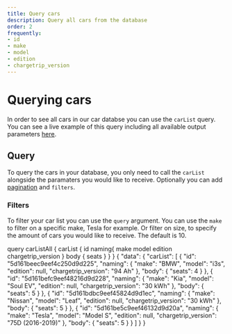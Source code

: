 ```yaml
---
title: Query cars
description: Query all cars from the database
order: 2
frequently:
- id
- make
- model
- edition
- chargetrip_version
---
```


# Querying cars
In order to see all cars in our car databse you can use the `carList` query. You can see a live example of this query including all available output parameters [here](https://playground.chargetrip.com/?page=carListAll).

<api-reference-actions url="https://playground.chargetrip.com/?page=carList"></api-reference-actions>

## Query
To query the cars in your database, you only need to call the `carList` alongside the paramaters you would like to receive. Optionally you can add [pagination](/API-Reference/API/pagination) and `filters`.

### Filters
To filter your car list you can use the `query` argument. You can use the `make` to filter on a specific make, Tesla for example. Or filter on size, to specify the amount of cars you would like to receive. The default is 10. 

<schema name="carList" :frequent="frequently"></schema>

<response error="carList"></response>

<playground>
<code-block lang="graphql" type="query">	
query carListAll {
  carList {
    id
 	 naming{
    make
    model
    edition
    chargetrip_version
  }
    body {
      seats
    }
  }
}
</code-block>

<code-block lang="json" type="response">
{
  "data": {
    "carList": [
      {
        "id": "5d161beec9eef4c250d9d225",
        "naming": {
          "make": "BMW",
          "model": "i3s",
          "edition": null,
          "chargetrip_version": "94 Ah"
        },
        "body": {
          "seats": 4
        }
      },
      {
        "id": "5d161befc9eef48216d9d228",
        "naming": {
          "make": "Kia",
          "model": "Soul EV",
          "edition": null,
          "chargetrip_version": "30 kWh"
        },
        "body": {
          "seats": 5
        }
      },
      {
        "id": "5d161bdbc9eef45824d9d1ec",
        "naming": {
          "make": "Nissan",
          "model": "Leaf",
          "edition": null,
          "chargetrip_version": "30 kWh"
        },
        "body": {
          "seats": 5
        }
      },
      {
        "id": "5d161be5c9eef46132d9d20a",
        "naming": {
          "make": "Tesla",
          "model": "Model S",
          "edition": null,
          "chargetrip_version": "75D (2016-2019)"
        },
        "body": {
          "seats": 5
        }
      }
    ]
  }
}
</code-block>
</playground>
